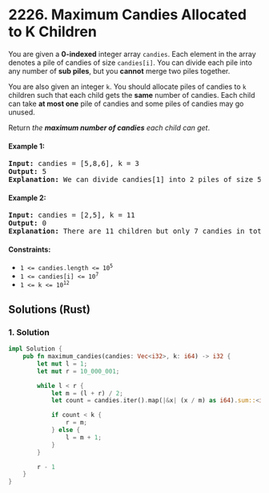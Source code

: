# 2226. Maximum Candies Allocated to K Children
You are given a **0-indexed** integer array `candies`. Each element in the array denotes a pile of candies of size `candies[i]`. You can divide each pile into any number of **sub piles**, but you **cannot** merge two piles together.

You are also given an integer `k`. You should allocate piles of candies to `k` children such that each child gets the **same** number of candies. Each child can take **at most one** pile of candies and some piles of candies may go unused.

Return *the **maximum number of candies** each child can get*.

#### Example 1:
<pre>
<strong>Input:</strong> candies = [5,8,6], k = 3
<strong>Output:</strong> 5
<strong>Explanation:</strong> We can divide candies[1] into 2 piles of size 5 and 3, and candies[2] into 2 piles of size 5 and 1. We now have five piles of candies of sizes 5, 5, 3, 5, and 1. We can allocate the 3 piles of size 5 to 3 children. It can be proven that each child cannot receive more than 5 candies.
</pre>

#### Example 2:
<pre>
<strong>Input:</strong> candies = [2,5], k = 11
<strong>Output:</strong> 0
<strong>Explanation:</strong> There are 11 children but only 7 candies in total, so it is impossible to ensure each child receives at least one candy. Thus, each child gets no candy and the answer is 0.
</pre>

#### Constraints:
* <code>1 <= candies.length <= 10<sup>5</sup></code>
* <code>1 <= candies[i] <= 10<sup>7</sup></code>
* <code>1 <= k <= 10<sup>12</sup></code>

## Solutions (Rust)

### 1. Solution
```Rust
impl Solution {
    pub fn maximum_candies(candies: Vec<i32>, k: i64) -> i32 {
        let mut l = 1;
        let mut r = 10_000_001;

        while l < r {
            let m = (l + r) / 2;
            let count = candies.iter().map(|&x| (x / m) as i64).sum::<i64>();

            if count < k {
                r = m;
            } else {
                l = m + 1;
            }
        }

        r - 1
    }
}
```
